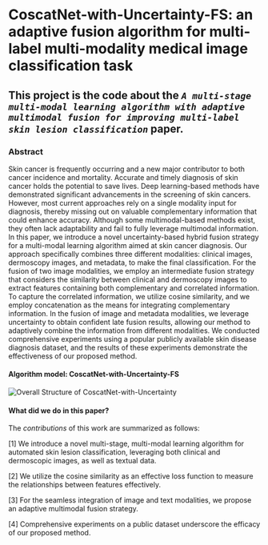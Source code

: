 # CoscatNet-with-Uncertainty-FS: an adaptive fusion algorithm for multi-label multi-modality medical image classification task

## This project is the code about the *`A multi-stage multi-modal learning algorithm with adaptive multimodal fusion for improving multi-label skin lesion classification`* paper.

### Abstract
Skin cancer is frequently occurring and a new major contributor to both cancer incidence and mortality. Accurate and timely diagnosis of skin cancer holds the potential to save lives. Deep learning-based methods have demonstrated significant advancements in the screening of skin cancers. However, most current approaches rely on a single modality input for diagnosis, thereby missing out on valuable complementary information that could enhance accuracy. Although some multimodal-based methods exist, they often lack adaptability and fail to fully leverage multimodal information. In this paper, we introduce a novel uncertainty-based hybrid fusion strategy for a multi-modal learning algorithm aimed at skin cancer diagnosis. Our approach specifically combines three different modalities: clinical images, dermoscopy images, and metadata, to make the final classification. For the fusion of two image modalities, we employ an intermediate fusion strategy that considers the similarity between clinical and dermoscopy images to extract features containing both complementary and correlated information. To capture the correlated information, we utilize cosine similarity, and we employ concatenation as the means for integrating complementary information. In the fusion of image and metadata modalities, we leverage uncertainty to obtain confident late fusion results, allowing our method to adaptively combine the information from different modalities. We conducted comprehensive experiments using a popular publicly available skin disease diagnosis dataset, and the results of these experiments demonstrate the effectiveness of our proposed method.
#### Algorithm model: CoscatNet-with-Uncertainty-FS
![Overall Structure of CoscatNet-with-Uncertainty](https://github.com/Zuo-Lihan/CosCatNet-adaptive-fusion-algorithm/assets/87290137/ea8bd3a6-d881-4d96-9c28-972f36a2d4c1)

#### What did we do in this paper?
The $contributions$ of this work are summarized as follows:

[1] We introduce a novel multi-stage, multi-modal learning algorithm for automated skin lesion classification, leveraging both clinical and dermoscopic images, as well as textual data. 

[2] We utilize the cosine similarity as an effective loss function to measure the relationships between features effectively.

[3] For the seamless integration of image and text modalities, we propose an adaptive multimodal fusion strategy.

[4] Comprehensive experiments on a public dataset underscore the efficacy of our proposed method. 
